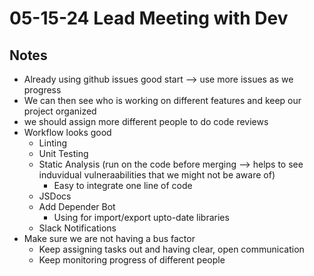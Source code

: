 # 05-15-24 Lead Meeting with Dev

## Notes
- Already using github issues good start --> use more issues as we progress
- We can then see who is working on different features and keep our project organized
- we should assign more different people to do code reviews
- Workflow looks good
  - Linting
  - Unit Testing
  - Static Analysis (run on the code before merging --> helps to see induvidual vulneraabilities that we might not be aware of)
    - Easy to integrate one line of code
  - JSDocs
  - Add Depender Bot 
    - Using for import/export upto-date libraries
  - Slack Notifications 
- Make sure we are not having a bus factor
  - Keep assigning tasks out and having clear, open communication
  - Keep monitoring progress of different people